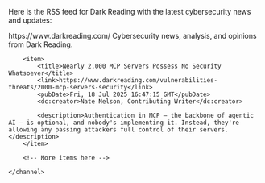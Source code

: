 Here is the RSS feed for Dark Reading with the latest cybersecurity news and updates:

<rss version="2.0">
    <channel>
        <title>Dark Reading - Cybersecurity News</title>
        <link>https://www.darkreading.com/</link>
        <description>Cybersecurity news, analysis, and opinions from Dark Reading.</description>

        <item>
            <title>Nearly 2,000 MCP Servers Possess No Security Whatsoever</title>
            <link>https://www.darkreading.com/vulnerabilities-threats/2000-mcp-servers-security</link>
            <pubDate>Fri, 18 Jul 2025 16:47:15 GMT</pubDate>
            <dc:creator>Nate Nelson, Contributing Writer</dc:creator>

            <description>Authentication in MCP — the backbone of agentic AI — is optional, and nobody's implementing it. Instead, they're allowing any passing attackers full control of their servers.</description>
        </item>
        
        <!-- More items here -->

    </channel>
</rss>
